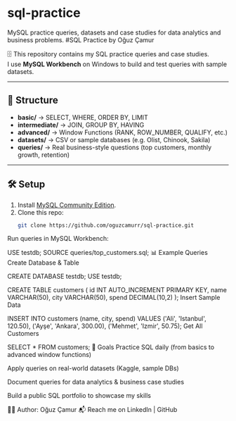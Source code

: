 # sql-practice
MySQL practice queries, datasets and case studies for data analytics and business problems.
 #SQL Practice by Oğuz Çamur

🗄️ This repository contains my SQL practice queries and case studies.  
I use **MySQL Workbench** on Windows to build and test queries with sample datasets.  

---

## 📂 Structure
- **basic/** → SELECT, WHERE, ORDER BY, LIMIT  
- **intermediate/** → JOIN, GROUP BY, HAVING  
- **advanced/** → Window Functions (RANK, ROW_NUMBER, QUALIFY, etc.)  
- **datasets/** → CSV or sample databases (e.g. Olist, Chinook, Sakila)  
- **queries/** → Real business-style questions (top customers, monthly growth, retention)

---

## 🛠️ Setup
1. Install [MySQL Community Edition](https://dev.mysql.com/downloads/installer/).  
2. Clone this repo:  
   ```bash
   git clone https://github.com/oguzcamurr/sql-practice.git
Run queries in MySQL Workbench:


USE testdb;
SOURCE queries/top_customers.sql;
📊 Example Queries
Create Database & Table


CREATE DATABASE testdb;
USE testdb;

CREATE TABLE customers (
    id INT AUTO_INCREMENT PRIMARY KEY,
    name VARCHAR(50),
    city VARCHAR(50),
    spend DECIMAL(10,2)
);
Insert Sample Data


INSERT INTO customers (name, city, spend)
VALUES
('Ali', 'Istanbul', 120.50),
('Ayşe', 'Ankara', 300.00),
('Mehmet', 'Izmir', 50.75);
Get All Customers


SELECT * FROM customers;
🎯 Goals
Practice SQL daily (from basics to advanced window functions)

Apply queries on real-world datasets (Kaggle, sample DBs)

Document queries for data analytics & business case studies

Build a public SQL portfolio to showcase my skills

👨‍💻 Author: Oğuz Çamur
📬 Reach me on LinkedIn | GitHub
